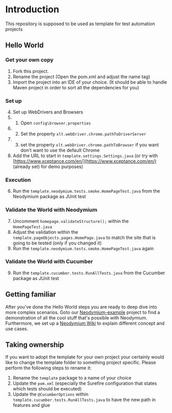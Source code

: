 # Introduction
This repository is supposed to be used as template for test automation projects 

## Hello World
### Get your own copy
1. Fork this project.
2. Rename the project (Open the pom.xml and adjust the name tag)
3. Import the project into an IDE of your choice. (It should be able to handle Maven project in order to sort all the dependencies for you)

### Set up
4. Set up WebDrivers and Browsers
4. 1. Open `config\browser.properties`
4. 2. Set the property `xlt.webDriver.chrome.pathToDriverServer`
4. 3. set the property `xlt.webDriver.chrome.pathToBrowser` if you want don't want to use the default Chrome
5. Add the URL to start in `template.settings.Settings.java` (or try with [https://www.xceptance.com/en/](https://www.xceptance.com/en/) (already set) for demo purposes)

### Execution
6. Run the `template.neodymium.tests.smoke.HomePageTest.java` from the Neodymium package as JUnit test

### Validate the World with Neodymium 
7. Uncomment `homepage.validateStructure();` within the `HomePageTest.java`
8. Adjust the validation within the `template.pageObjects.pages.HomePage.java` to match the site that is going to be tested (only if you changed it)
9. Run the `template.neodymium.tests.smoke.HomePageTest.java` again

### Validate the World with Cucumber
9. Run the `template.cucumber.tests.RunAllTests.java` from the Cucumber package as JUnit test
 
## Getting familiar
After you've done the Hello World steps you are ready to deep dive into more complex scenarios.
Goto our [Neodymium-example](https://github.com/Xceptance/neodymium-example) project to find a demonstration of all the cool stuff that's possible with Neodymium.
Furthermore, we set up a [Neodymium Wiki](https://github.com/Xceptance/neodymium-example/wiki/) to explain different concept and use cases. 

## Taking ownership 
If you want to adopt the template for your own project your certainly would like to change the template folder to something project specific.
Please perform the following steps to rename it:
1. Rename the `template` package to a name of your choice
2. Update the `pom.xml` (especially the Surefire configuration that states which tests should be executed)
3. Update the `@CucumberOptions` within `template.cucumber.tests.RunAllTests.java` to have the new path in features and glue 